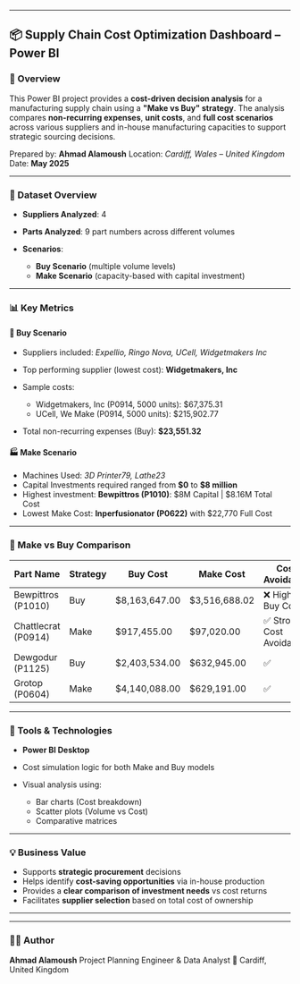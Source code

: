 

---

## 📦 Supply Chain Cost Optimization Dashboard – Power BI

### 📌 Overview

This Power BI project provides a **cost-driven decision analysis** for a manufacturing supply chain using a **"Make vs Buy" strategy**. The analysis compares **non-recurring expenses**, **unit costs**, and **full cost scenarios** across various suppliers and in-house manufacturing capacities to support strategic sourcing decisions.

Prepared by: **Ahmad Alamoush**
Location: *Cardiff, Wales – United Kingdom*
Date: **May 2025**

---

### 📁 Dataset Overview

* **Suppliers Analyzed**: 4
* **Parts Analyzed**: 9 part numbers across different volumes
* **Scenarios**:

  * **Buy Scenario** (multiple volume levels)
  * **Make Scenario** (capacity-based with capital investment)

---

### 📊 Key Metrics

#### 🔧 Buy Scenario

* Suppliers included: *Expellio, Ringo Nova, UCell, Widgetmakers Inc*
* Top performing supplier (lowest cost): **Widgetmakers, Inc**
* Sample costs:

  * Widgetmakers, Inc (P0914, 5000 units): \$67,375.31
  * UCell, We Make (P0914, 5000 units): \$215,902.77
* Total non-recurring expenses (Buy): **\$23,551.32**

#### 🏭 Make Scenario

* Machines Used: *3D Printer79, Lathe23*
* Capital Investments required ranged from **\$0** to **\$8 million**
* Highest investment: **Bewpittros (P1010)**: \$8M Capital | \$8.16M Total Cost
* Lowest Make Cost: **Inperfusionator (P0622)** with \$22,770 Full Cost

---

### 📌 Make vs Buy Comparison

| Part Name           | Strategy | Buy Cost       | Make Cost      | Cost Avoidance          |
| ------------------- | -------- | -------------- | -------------- | ----------------------- |
| Bewpittros (P1010)  | Buy      | \$8,163,647.00 | \$3,516,688.02 | ❌ High Buy Cost         |
| Chattlecrat (P0914) | Make     | \$917,455.00   | \$97,020.00    | ✅ Strong Cost Avoidance |
| Dewgodur (P1125)    | Buy      | \$2,403,534.00 | \$632,945.00   | ✅                       |
| Grotop (P0604)      | Make     | \$4,140,088.00 | \$629,191.00   | ✅                       |

---

### 🧰 Tools & Technologies

* **Power BI Desktop**
* Cost simulation logic for both Make and Buy models
* Visual analysis using:

  * Bar charts (Cost breakdown)
  * Scatter plots (Volume vs Cost)
  * Comparative matrices

---

### 💡 Business Value

* Supports **strategic procurement** decisions
* Helps identify **cost-saving opportunities** via in-house production
* Provides a **clear comparison of investment needs** vs cost returns
* Facilitates **supplier selection** based on total cost of ownership

---





---

### 🧑‍💻 Author

**Ahmad Alamoush**
Project Planning Engineer & Data Analyst
📍 Cardiff, United Kingdom

